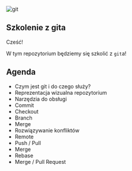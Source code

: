 ![git](https://git-scm.com/images/logo@2x.png)

## Szkolenie z gita

Cześć!

W tym repozytorium będziemy się szkolić z `git`a!

## Agenda

- Czym jest git i do czego służy?
- Reprezentacja wizualna repozytorium
- Narzędzia do obsługi
- Commit
- Checkout
- Branch
- Merge
- Rozwiązywanie konfliktów
- Remote
- Push / Pull
- Merge
- Rebase
- Merge / Pull Request
